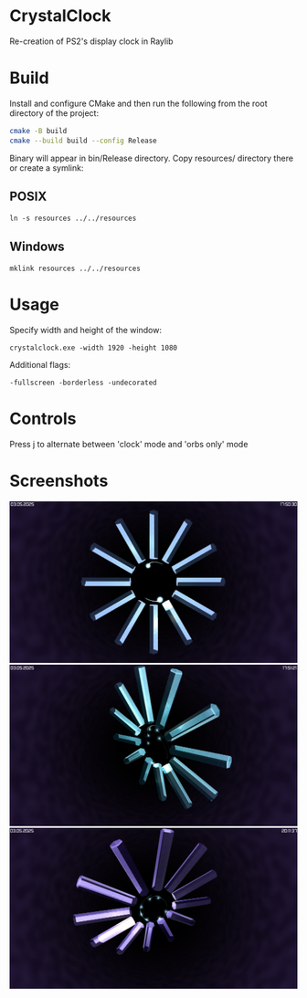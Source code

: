 # CrystalClock
Re-creation of PS2's display clock in Raylib

# Build
Install and configure CMake and then run the following from the root directory of the project:
``` bash
cmake -B build
cmake --build build --config Release
```
Binary will appear in bin/Release directory. Copy resources/ directory there or create a symlink:
## POSIX
```
ln -s resources ../../resources
```
## Windows
```
mklink resources ../../resources
```
# Usage
Specify width and height of the window:
```
crystalclock.exe -width 1920 -height 1080
```
Additional flags:
```
-fullscreen -borderless -undecorated
```
# Controls
Press j to alternate between 'clock' mode and 'orbs only' mode
# Screenshots
![Clock1](/images/clock1.png "Clock preview")
![Clock2](/images/clock2.png "Clock preview")
![Clock3](/images/clock3.png "Clock preview")